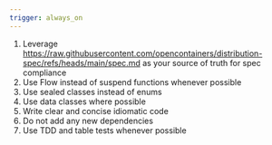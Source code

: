 ```yaml
---
trigger: always_on
---
```


1. Leverage https://raw.githubusercontent.com/opencontainers/distribution-spec/refs/heads/main/spec.md as your source of truth for spec compliance
2. Use Flow instead of suspend functions whenever possible
3. Use sealed classes instead of enums
4. Use data classes where possible
5. Write clear and concise idiomatic code
6. Do not add any new dependencies
7. Use TDD and table tests whenever possible
